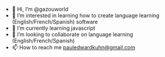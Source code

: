 - 👋 Hi, I’m @gazouworld
- 👀 I’m interested in learning how to create language learning (English/French/Spanish) software
- 🌱 I’m currently learning javascript
- 💞️ I’m looking to collaborate on language learning (English/French/Spanish)
- 📫 How to reach me pauledwardkuhn@gmail.com

<!---
gazouworld/gazouworld is a ✨ special ✨ repository because its `README.md` (this file) appears on your GitHub profile.
You can click the Preview link to take a look at your changes.
--->
